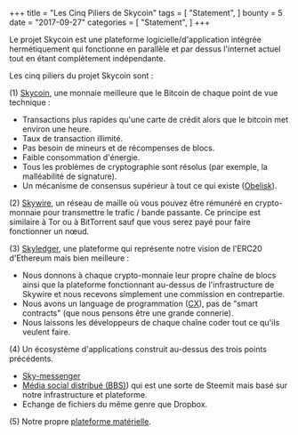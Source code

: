 +++
title = "Les Cinq Piliers de Skycoin"
tags = [
    "Statement",
]
bounty = 5
date = "2017-09-27"
categories = [
    "Statement",
]
+++

Le projet Skycoin est une plateforme logicielle/d'application intégrée hermétiquement qui fonctionne en parallèle et par dessus l'internet actuel tout en étant complètement indépendante.

Les cinq piliers du projet Skycoin sont :

(1) [Skycoin](https://github.com/skycoin/skycoin), une monnaie meilleure que le Bitcoin de chaque point de vue technique :

 - Transactions plus rapides qu'une carte de crédit alors que le bitcoin met environ une heure.
 - Taux de transaction illimité.
 - Pas besoin de mineurs et de récompenses de blocs.
 - Faible consommation d'énergie.
 - Tous les problèmes de cryptographie sont résolus (par exemple, la malléabilité de signature).
 - Un mécanisme de consensus supérieur à tout ce qui existe
   ([Obelisk](/statement/obelisk-the-skycoin-consensus-algorithm/)).

(2) [Skywire](/tags/skywire/), un réseau de maille où vous pouvez être rémunéré en crypto-monnaie pour transmettre le trafic / bande passante. 
Ce principe est similaire à Tor ou à BitTorrent sauf que vous serez payé pour faire fonctionner un nœud.

(3) [Skyledger](https://www.skyledger.net), une plateforme qui représente notre vision de l'ERC20 d'Ethereum mais bien meilleure :

 - Nous donnons à chaque crypto-monnaie leur propre chaîne de blocs ainsi que la plateforme fonctionnant au-dessus de l'infrastructure de Skywire et nous recevons simplement une commission en contrepartie.
 - Nous avons un language de programmation ([CX](/overview/cx-overview/)),
   pas de "smart contracts" (que nous pensons être une grande connerie).
 - Nous laissons les développeurs de chaque chaîne coder tout ce qu'ils veulent faire.

(4) Un écosystème d'applications construit au-dessus des trois points précédents.

 - [Sky-messenger](http://messenger.skycoin.net/)
 - [Média social distribué (BBS)](https://github.com/skycoin/bbs))
   qui est une sorte de Steemit mais basé sur notre infrastructure et plateforme.
 - Echange de fichiers du même genre que Dropbox. 

(5) Notre propre [plateforme matérielle](/statement/skywire-miner-hardware-for-the-next-internet/).
